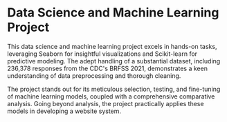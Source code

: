 # Data Science and Machine Learning Project

This data science and machine learning project excels in hands-on tasks, leveraging Seaborn for insightful visualizations and Scikit-learn for predictive modeling. The adept handling of a substantial dataset, including 236,378 responses from the CDC's BRFSS 2021, demonstrates a keen understanding of data preprocessing and thorough cleaning.

The project stands out for its meticulous selection, testing, and fine-tuning of machine learning models, coupled with a comprehensive comparative analysis. Going beyond analysis, the project practically applies these models in developing a website system.
